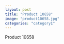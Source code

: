 ```yaml
---
layout: post
title: "Product 10658"
image: "product10658.jpg"
categories: "category1"
---
```

Product 10658
